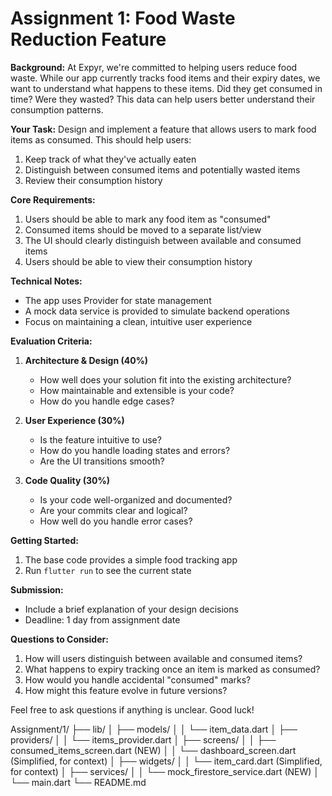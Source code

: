 # Assignment 1: Food Waste Reduction Feature

**Background:**
At Expyr, we're committed to helping users reduce food waste. While our app currently tracks food items and their expiry dates, we want to understand what happens to these items. Did they get consumed in time? Were they wasted? This data can help users better understand their consumption patterns.

**Your Task:**
Design and implement a feature that allows users to mark food items as consumed. This should help users:
1. Keep track of what they've actually eaten
2. Distinguish between consumed items and potentially wasted items
3. Review their consumption history

**Core Requirements:**
1. Users should be able to mark any food item as "consumed"
2. Consumed items should be moved to a separate list/view
3. The UI should clearly distinguish between available and consumed items
4. Users should be able to view their consumption history

**Technical Notes:**
- The app uses Provider for state management
- A mock data service is provided to simulate backend operations
- Focus on maintaining a clean, intuitive user experience

**Evaluation Criteria:**
1. **Architecture & Design (40%)**
   - How well does your solution fit into the existing architecture?
   - How maintainable and extensible is your code?
   - How do you handle edge cases?

2. **User Experience (30%)**
   - Is the feature intuitive to use?
   - How do you handle loading states and errors?
   - Are the UI transitions smooth?

3. **Code Quality (30%)**
   - Is your code well-organized and documented?
   - Are your commits clear and logical?
   - How well do you handle error cases?


**Getting Started:**
1. The base code provides a simple food tracking app
2. Run `flutter run` to see the current state

**Submission:**
- Include a brief explanation of your design decisions
- Deadline: 1 day from assignment date

**Questions to Consider:**
1. How will users distinguish between available and consumed items?
2. What happens to expiry tracking once an item is marked as consumed?
3. How would you handle accidental "consumed" marks?
4. How might this feature evolve in future versions?

Feel free to ask questions if anything is unclear. Good luck!


Assignment/1/
├── lib/
│   ├── models/
│   │   └── item_data.dart
│   ├── providers/
│   │   └── items_provider.dart
│   ├── screens/
│   │   ├── consumed_items_screen.dart  (NEW)
│   │   └── dashboard_screen.dart      (Simplified, for context)
│   ├── widgets/
│   │   └── item_card.dart             (Simplified, for context)
│   ├── services/
│   │   └── mock_firestore_service.dart (NEW)
│   └── main.dart
└── README.md